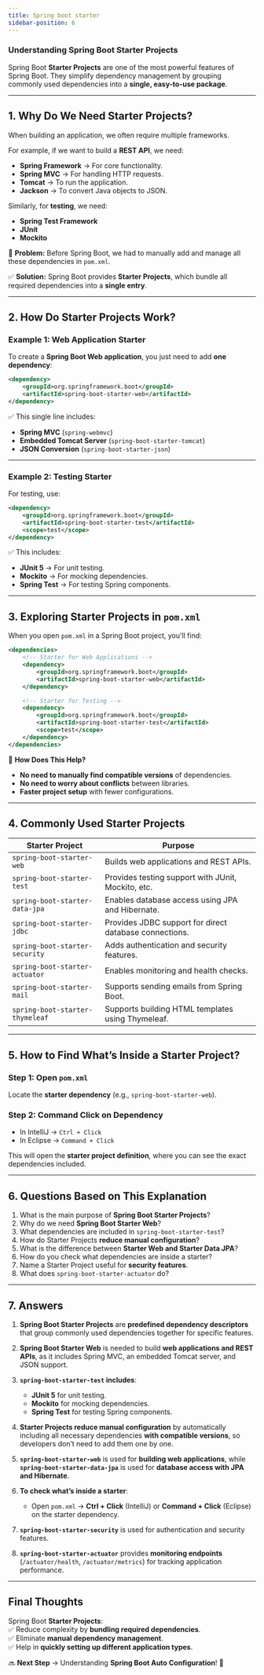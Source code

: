 ```yaml
---
title: Spring boot starter
sidebar-position: 6
---
```


### **Understanding Spring Boot Starter Projects**

Spring Boot **Starter Projects** are one of the most powerful features of Spring
Boot. They simplify dependency management by grouping commonly used dependencies
into a **single, easy-to-use package**.

---

## **1. Why Do We Need Starter Projects?**

When building an application, we often require multiple frameworks.

For example, if we want to build a **REST API**, we need:

- **Spring Framework** → For core functionality.
- **Spring MVC** → For handling HTTP requests.
- **Tomcat** → To run the application.
- **Jackson** → To convert Java objects to JSON.

Similarly, for **testing**, we need:

- **Spring Test Framework**
- **JUnit**
- **Mockito**

📌 **Problem:** Before Spring Boot, we had to manually add and manage all these
dependencies in `pom.xml`.

✅ **Solution:** Spring Boot provides **Starter Projects**, which bundle all
required dependencies into a **single entry**.

---

## **2. How Do Starter Projects Work?**

### **Example 1: Web Application Starter**

To create a **Spring Boot Web application**, you just need to add **one
dependency**:

```xml
<dependency>
    <groupId>org.springframework.boot</groupId>
    <artifactId>spring-boot-starter-web</artifactId>
</dependency>
```

✅ This single line includes:

- **Spring MVC** (`spring-webmvc`)
- **Embedded Tomcat Server** (`spring-boot-starter-tomcat`)
- **JSON Conversion** (`spring-boot-starter-json`)

---

### **Example 2: Testing Starter**

For testing, use:

```xml
<dependency>
    <groupId>org.springframework.boot</groupId>
    <artifactId>spring-boot-starter-test</artifactId>
    <scope>test</scope>
</dependency>
```

✅ This includes:

- **JUnit 5** → For unit testing.
- **Mockito** → For mocking dependencies.
- **Spring Test** → For testing Spring components.

---

## **3. Exploring Starter Projects in `pom.xml`**

When you open `pom.xml` in a Spring Boot project, you'll find:

```xml
<dependencies>
    <!-- Starter for Web Applications -->
    <dependency>
        <groupId>org.springframework.boot</groupId>
        <artifactId>spring-boot-starter-web</artifactId>
    </dependency>

    <!-- Starter for Testing -->
    <dependency>
        <groupId>org.springframework.boot</groupId>
        <artifactId>spring-boot-starter-test</artifactId>
        <scope>test</scope>
    </dependency>
</dependencies>
```

📌 **How Does This Help?**

- **No need to manually find compatible versions** of dependencies.
- **No need to worry about conflicts** between libraries.
- **Faster project setup** with fewer configurations.

---

## **4. Commonly Used Starter Projects**

| Starter Project                 | Purpose                                                |
| ------------------------------- | ------------------------------------------------------ |
| `spring-boot-starter-web`       | Builds web applications and REST APIs.                 |
| `spring-boot-starter-test`      | Provides testing support with JUnit, Mockito, etc.     |
| `spring-boot-starter-data-jpa`  | Enables database access using JPA and Hibernate.       |
| `spring-boot-starter-jdbc`      | Provides JDBC support for direct database connections. |
| `spring-boot-starter-security`  | Adds authentication and security features.             |
| `spring-boot-starter-actuator`  | Enables monitoring and health checks.                  |
| `spring-boot-starter-mail`      | Supports sending emails from Spring Boot.              |
| `spring-boot-starter-thymeleaf` | Supports building HTML templates using Thymeleaf.      |

---

## **5. How to Find What’s Inside a Starter Project?**

### **Step 1: Open `pom.xml`**

Locate the **starter dependency** (e.g., `spring-boot-starter-web`).

### **Step 2: Command Click on Dependency**

- In IntelliJ → `Ctrl + Click`
- In Eclipse → `Command + Click`

This will open the **starter project definition**, where you can see the exact
dependencies included.

---

## **6. Questions Based on This Explanation**

1. What is the main purpose of **Spring Boot Starter Projects**?
2. Why do we need **Spring Boot Starter Web**?
3. What dependencies are included in `spring-boot-starter-test`?
4. How do Starter Projects **reduce manual configuration**?
5. What is the difference between **Starter Web and Starter Data JPA**?
6. How do you check what dependencies are inside a starter?
7. Name a Starter Project useful for **security features**.
8. What does `spring-boot-starter-actuator` do?

---

## **7. Answers**

1. **Spring Boot Starter Projects** are **predefined dependency descriptors**
   that group commonly used dependencies together for specific features.

2. **Spring Boot Starter Web** is needed to build **web applications and REST
   APIs**, as it includes Spring MVC, an embedded Tomcat server, and JSON
   support.

3. **`spring-boot-starter-test` includes**:

   - **JUnit 5** for unit testing.
   - **Mockito** for mocking dependencies.
   - **Spring Test** for testing Spring components.

4. **Starter Projects reduce manual configuration** by automatically including
   all necessary dependencies **with compatible versions**, so developers don’t
   need to add them one by one.

5. **`spring-boot-starter-web`** is used for **building web applications**,
   while **`spring-boot-starter-data-jpa`** is used for **database access with
   JPA and Hibernate**.

6. **To check what’s inside a starter**:

   - Open `pom.xml` → **Ctrl + Click** (IntelliJ) or **Command + Click**
     (Eclipse) on the starter dependency.

7. **`spring-boot-starter-security`** is used for authentication and security
   features.

8. **`spring-boot-starter-actuator`** provides **monitoring endpoints**
   (`/actuator/health`, `/actuator/metrics`) for tracking application
   performance.

---

## **Final Thoughts**

Spring Boot **Starter Projects**:  
✅ Reduce complexity by **bundling required dependencies**.  
✅ Eliminate **manual dependency management**.  
✅ Help in **quickly setting up different application types**.

🔜 **Next Step** → Understanding **Spring Boot Auto Configuration**! 🚀
